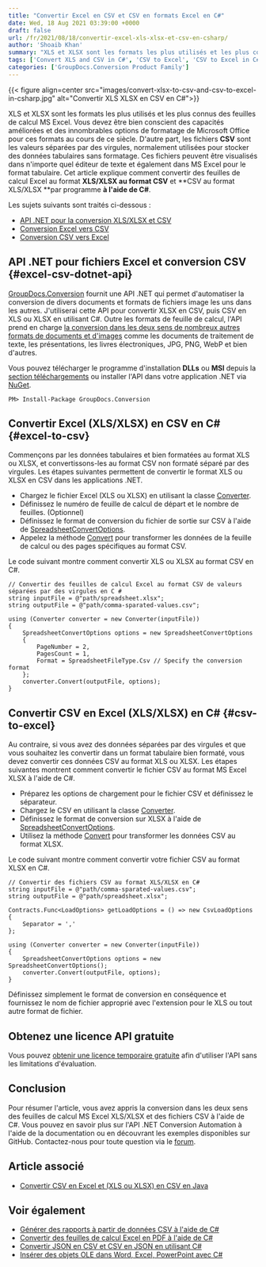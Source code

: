 ```yaml
---
title: "Convertir Excel en CSV et CSV en formats Excel en C#"
date: Wed, 18 Aug 2021 03:39:00 +0000
draft: false
url: /fr/2021/08/18/convertir-excel-xls-xlsx-et-csv-en-csharp/
author: 'Shoaib Khan'
summary: "XLS et XLSX sont les formats les plus utilisés et les plus connus des feuilles de calcul MS Excel. Vous devez être bien conscient des capacités améliorées et des innombrables options de formatage de Microsoft Office pour ces formats au cours de ce siècle. D'autre part, les fichiers **CSV** sont les valeurs séparées par des virgules, normalement utilisées pour stocker des données tabulaires sans formatage. Ces fichiers peuvent être visualisés dans n'importe quel éditeur de texte et également dans MS Excel pour le format tabulaire. Cet article traite de la conversion des feuilles de calcul Excel du format **XLS/XLSX au format CSV** et du format **CSV au format XLS/XLSX **par programmation **à l'aide de C#**."
tags: ['Convert XLS and CSV in C#', 'CSV to Excel', 'CSV to Excel in C#', 'CSV to XLSX in C#', 'Excel to CSV', 'Excel to CSV in C#', 'XLSX to CSV in C#']
categories: ['GroupDocs.Conversion Product Family']
---
```




{{< figure align=center src="images/convert-xlsx-to-csv-and-csv-to-excel-in-csharp.jpg" alt="Convertir XLS XLSX en CSV en C#">}}


XLS et XLSX sont les formats les plus utilisés et les plus connus des feuilles de calcul MS Excel. Vous devez être bien conscient des capacités améliorées et des innombrables options de formatage de Microsoft Office pour ces formats au cours de ce siècle. D'autre part, les fichiers **CSV** sont les valeurs séparées par des virgules, normalement utilisées pour stocker des données tabulaires sans formatage. Ces fichiers peuvent être visualisés dans n'importe quel éditeur de texte et également dans MS Excel pour le format tabulaire. Cet article explique comment convertir des feuilles de calcul Excel au format **XLS/XLSX au format CSV** et **CSV au format XLS/XLSX **par programme **à l'aide de C#**.

Les sujets suivants sont traités ci-dessous :

* [API .NET pour la conversion XLS/XLSX et CSV][1]
* [Conversion Excel vers CSV][2]
* [Conversion CSV vers Excel][3]

## API .NET pour fichiers Excel et conversion CSV {#excel-csv-dotnet-api}

[GroupDocs.Conversion][4] fournit une API .NET qui permet d'automatiser la conversion de divers documents et formats de fichiers image les uns dans les autres. J'utiliserai cette API pour convertir XLSX en CSV, puis CSV en XLS ou XLSX en utilisant C#. Outre les formats de feuille de calcul, l'API prend en charge [la conversion dans les deux sens de nombreux autres formats de documents et d'images][5] comme les documents de traitement de texte, les présentations, les livres électroniques, JPG, PNG, WebP et bien d'autres.

Vous pouvez télécharger le programme d'installation **DLLs** ou **MSI** depuis la [section téléchargements][6] ou installer l'API dans votre application .NET via [NuGet][7].

```
PM> Install-Package GroupDocs.Conversion
```

## Convertir Excel (XLS/XLSX) en CSV en C# {#excel-to-csv}

Commençons par les données tabulaires et bien formatées au format XLS ou XLSX, et convertissons-les au format CSV non formaté séparé par des virgules. Les étapes suivantes permettent de convertir le format XLS ou XLSX en CSV dans les applications .NET.

* Chargez le fichier Excel (XLS ou XLSX) en utilisant la classe [Converter][8].
* Définissez le numéro de feuille de calcul de départ et le nombre de feuilles. (Optionnel)
* Définissez le format de conversion du fichier de sortie sur CSV à l'aide de [SpreadsheetConvertOptions][9].
* Appelez la méthode [Convert][10] pour transformer les données de la feuille de calcul ou des pages spécifiques au format CSV.

Le code suivant montre comment convertir XLS ou XLSX au format CSV en C#.

```
// Convertir des feuilles de calcul Excel au format CSV de valeurs séparées par des virgules en C #
string inputFile = @"path/spreadsheet.xlsx";
string outputFile = @"path/comma-sparated-values.csv";

using (Converter converter = new Converter(inputFile))
{
    SpreadsheetConvertOptions options = new SpreadsheetConvertOptions
    {
        PageNumber = 2,
        PagesCount = 1,
        Format = SpreadsheetFileType.Csv // Specify the conversion format
    };
    converter.Convert(outputFile, options);
}
```

## Convertir CSV en Excel (XLS/XLSX) en C# {#csv-to-excel}

Au contraire, si vous avez des données séparées par des virgules et que vous souhaitez les convertir dans un format tabulaire bien formaté, vous devez convertir ces données CSV au format XLS ou XLSX. Les étapes suivantes montrent comment convertir le fichier CSV au format MS Excel XLSX à l'aide de C#.

* Préparez les options de chargement pour le fichier CSV et définissez le séparateur.
* Chargez le CSV en utilisant la classe [Converter][11].
* Définissez le format de conversion sur XLSX à l'aide de [SpreadsheetConvertOptions][12].
* Utilisez la méthode [Convert][13] pour transformer les données CSV au format XLSX.

Le code suivant montre comment convertir votre fichier CSV au format XLSX en C#.

```
// Convertir des fichiers CSV au format XLS/XLSX en C#
string inputFile = @"path/comma-sparated-values.csv";
string outputFile = @"path/spreadsheet.xlsx";

Contracts.Func<LoadOptions> getLoadOptions = () => new CsvLoadOptions
{
    Separator = ','
};

using (Converter converter = new Converter(inputFile))
{
    SpreadsheetConvertOptions options = new SpreadsheetConvertOptions();
    converter.Convert(outputFile, options);
}
```

Définissez simplement le format de conversion en conséquence et fournissez le nom de fichier approprié avec l'extension pour le XLS ou tout autre format de fichier.

## Obtenez une licence API gratuite

Vous pouvez [obtenir une licence temporaire gratuite][14] afin d'utiliser l'API sans les limitations d'évaluation.

## Conclusion

Pour résumer l'article, vous avez appris la conversion dans les deux sens des feuilles de calcul MS Excel XLS/XLSX et des fichiers CSV à l'aide de C#. Vous pouvez en savoir plus sur l'API .NET Conversion Automation à l'aide de la documentation ou en découvrant les exemples disponibles sur GitHub. Contactez-nous pour toute question via le [forum][15].

## Article associé

* [Convertir CSV en Excel et (XLS ou XLSX) en CSV en Java][16]

## Voir également

* [Générer des rapports à partir de données CSV à l'aide de C#][17]
* [Convertir des feuilles de calcul Excel en PDF à l'aide de C#][18]
* [Convertir JSON en CSV et CSV en JSON en utilisant C#][19]
* [Insérer des objets OLE dans Word, Excel, PowerPoint avec C#][20]







[1]: #excel-csv-dotnet-api
[2]: #excel-to-csv
[3]: #csv-to-excel
[4]: https://products.groupdocs.com/conversion/
[5]: https://docs.groupdocs.com/conversion/net/supported-document-formats/
[6]: https://downloads.groupdocs.com/conversion
[7]: https://www.nuget.org/packages/groupdocs.conversion
[8]: https://apireference.groupdocs.com/conversion/net/groupdocs.conversion/converter
[9]: https://apireference.groupdocs.com/conversion/net/groupdocs.conversion.options.convert/spreadsheetconvertoptions
[10]: https://apireference.groupdocs.com/conversion/net/groupdocs.conversion/converter/methods/convert/index
[11]: https://apireference.groupdocs.com/conversion/net/groupdocs.conversion/converter
[12]: https://apireference.groupdocs.com/conversion/net/groupdocs.conversion.options.convert/spreadsheetconvertoptions
[13]: https://apireference.groupdocs.com/conversion/net/groupdocs.conversion/converter/methods/convert/index
[14]: https://purchase.groupdocs.com/temporary-license
[15]: https://forum.groupdocs.com/
[16]: https://blog.groupdocs.com/2021/07/31/convert-csv-and-excel-xls-xlsx-in-java/
[17]: https://blog.groupdocs.com/2021/08/15/generate-reports-from-csv-data-in-csharp/
[18]: https://blog.groupdocs.com/2021/11/14/convert-excel-spreadsheets-to-pdf-using-csharp/
[19]: https://blog.groupdocs.com/2021/06/18/convert-json-and-csv-in-csharp/
[20]: https://blog.groupdocs.com/2020/05/16/insert-ole-objects-in-word-excel-powerpoint-with-csharp/


